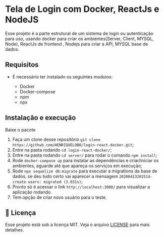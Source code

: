 # Tela de Login com Docker, ReactJs e NodeJS


Esse projeto é a parte estrutural de um sistema de login ou autenticação para uso, usando docker para criar os ambientes(Server, Client, MYSQL, Node), ReactJs de frontend
, Nodejs para criar a API, MYSQL base de dados.

  ## Requisitos
  - É necessário ter instalado os seguintes modulos:
  
    * Docker
    * Docker-compose
    * npm
    * npx

## Instalação e execução
Baixe o pacote 

1. Faça um clone desse repositório 
  `git clone https://github.com/HENRIQUELOBO/login-react-docker.git`;
2. Entre na pasta rodando `cd login-react-docker/`;
3. Entre na pasta rodando `cd server/` para rodar o comando `npm install`;
3. Rode `docker-compose up` para instalar as dependências e criar/iniciar os ambientes, 
aguarde até que apareça os serviços em execução;
5. Rode `npx sequelize db:migrate` para executar a migrations da base de dados, se deu tudo certo
vai aparecer a mensagem `20200413202514-create-users: migrated (3.031s)`;
6. Pronto só é acessar o link `http://localhost:3000/` para visualizar a aplicação rodando.
7. Tem opção de criar novo usuário para o teste.

## :memo: Licença

Esse projeto está sob a licença MIT. Veja o arquivo [LICENSE](LICENSE) para mais detalhes.
